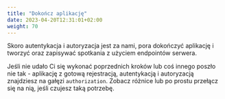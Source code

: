 ```yaml
---
title: "Dokończ aplikację"
date: 2023-04-20T12:31:01+02:00
weight: 70
---
```


Skoro autentykacja i autoryzacja jest za nami, pora dokończyć aplikację i tworzyć oraz
zapisywać spotkania z użyciem endpointów serwera.

Jeśli nie udało Ci się wykonać poprzednich kroków lub coś innego poszło nie tak -
aplikację z gotową rejestracją, autentykacją i autoryzacją znajdziesz na gałęzi
`authorization`. Zobacz różnice lub po prostu przełącz się na nią, jeśli czujesz taką potrzebę.
